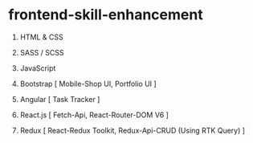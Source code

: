 # frontend-skill-enhancement

1. HTML & CSS

2. SASS / SCSS

3. JavaScript

4. Bootstrap [ Mobile-Shop UI, Portfolio UI ]

5. Angular [ Task Tracker ]

6. React.js [ Fetch-Api, React-Router-DOM V6 ]

7. Redux [ React-Redux Toolkit, Redux-Api-CRUD (Using RTK Query) ]
